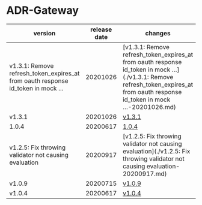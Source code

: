 # ADR-Gateway	


|version|release date|changes|
|---|---|---|
|v1.3.1: Remove refresh_token_expires_at from oauth response id_token in mock …|20201026|[v1.3.1: Remove refresh_token_expires_at from oauth response id_token in mock …](./v1.3.1: Remove refresh_token_expires_at from oauth response id_token in mock …-20201026.md)|
|v1.3.1|20201026|[v1.3.1](./v1.3.1-20201026.md)|
|1.0.4|20200617|[1.0.4](./1.0.4-20200617.md)|
|v1.2.5: Fix throwing validator not causing evaluation|20200917|[v1.2.5: Fix throwing validator not causing evaluation](./v1.2.5: Fix throwing validator not causing evaluation-20200917.md)|
|v1.0.9|20200715|[v1.0.9](./v1.0.9-20200715.md)|
|v1.0.4|20200617|[v1.0.4](./v1.0.4-20200617.md)|
